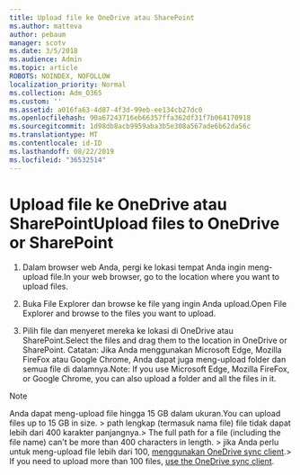 ```yaml
---
title: Upload file ke OneDrive atau SharePoint
ms.author: matteva
author: pebaum
manager: scotv
ms.date: 3/5/2018
ms.audience: Admin
ms.topic: article
ROBOTS: NOINDEX, NOFOLLOW
localization_priority: Normal
ms.collection: Adm_O365
ms.custom: ''
ms.assetid: a016fa63-4d87-4f3d-99eb-ee134cb27dc0
ms.openlocfilehash: 90a67243716eb66357ffa362df31f7b064170918
ms.sourcegitcommit: 1d98db8acb9959aba3b5e308a567ade6b62da56c
ms.translationtype: MT
ms.contentlocale: id-ID
ms.lasthandoff: 08/22/2019
ms.locfileid: "36532514"
---
```

# <a name="upload-files-to-onedrive-or-sharepoint"></a><span data-ttu-id="6ec73-102">Upload file ke OneDrive atau SharePoint</span><span class="sxs-lookup"><span data-stu-id="6ec73-102">Upload files to OneDrive or SharePoint</span></span>

1. <span data-ttu-id="6ec73-103">Dalam browser web Anda, pergi ke lokasi tempat Anda ingin meng-upload file.</span><span class="sxs-lookup"><span data-stu-id="6ec73-103">In your web browser, go to the location where you want to upload files.</span></span>
    
2. <span data-ttu-id="6ec73-104">Buka File Explorer dan browse ke file yang ingin Anda upload.</span><span class="sxs-lookup"><span data-stu-id="6ec73-104">Open File Explorer and browse to the files you want to upload.</span></span>
    
3. <span data-ttu-id="6ec73-105">Pilih file dan menyeret mereka ke lokasi di OneDrive atau SharePoint.</span><span class="sxs-lookup"><span data-stu-id="6ec73-105">Select the files and drag them to the location in OneDrive or SharePoint.</span></span> <span data-ttu-id="6ec73-106">Catatan: Jika Anda menggunakan Microsoft Edge, Mozilla FireFox atau Google Chrome, Anda dapat juga meng-upload folder dan semua file di dalamnya.</span><span class="sxs-lookup"><span data-stu-id="6ec73-106">Note: If you use Microsoft Edge, Mozilla FireFox, or Google Chrome, you can also upload a folder and all the files in it.</span></span>
    
> [!NOTE]
>  <span data-ttu-id="6ec73-107">Anda dapat meng-upload file hingga 15 GB dalam ukuran.</span><span class="sxs-lookup"><span data-stu-id="6ec73-107">You can upload files up to 15 GB in size.</span></span> <span data-ttu-id="6ec73-108">> path lengkap (termasuk nama file) file tidak dapat lebih dari 400 karakter panjangnya.</span><span class="sxs-lookup"><span data-stu-id="6ec73-108">>  The full path for a file (including the file name) can't be more than 400 characters in length.</span></span> <span data-ttu-id="6ec73-109">> jika Anda perlu untuk meng-upload file lebih dari 100, [menggunakan OneDrive sync client](https://go.microsoft.com/fwlink/?linkid=866427).</span><span class="sxs-lookup"><span data-stu-id="6ec73-109">>  If you need to upload more than 100 files, [use the OneDrive sync client](https://go.microsoft.com/fwlink/?linkid=866427).</span></span> 
  

